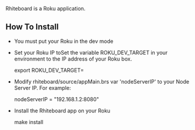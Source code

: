Rhiteboard is a Roku application.

How To Install
--------------

- You must put your Roku in the dev mode

- Set your Roku IP toSet the variable ROKU_DEV_TARGET in 
your environment to the IP address of your Roku box.

    export ROKU_DEV_TARGET=<YOUR ROKU IP> 

- Modify rhiteboard/source/appMain.brs var 'nodeServerIP' to your 
Node Server IP. For example:


    nodeServerIP = "192.168.1.2:8080"


- Install the Rhiteboard app on your Roku


    make install

